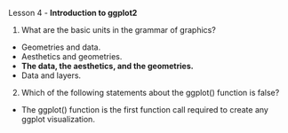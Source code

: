 Lesson 4 - **Introduction to ggplot2**

1.	What are the basic units in the grammar of graphics?
-	Geometries and data.
-	Aesthetics and geometries.
-	**The data, the aesthetics, and the geometries.**
-	Data and layers.

2.	Which of the following statements about the ggplot() function is false?
-	The ggplot() function is the first function call required to create any ggplot visualization.
